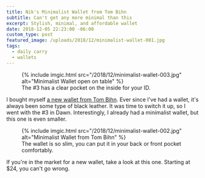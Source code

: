 ```yaml
---
title: Nik's Minimalist Wallet from Tom Bihn
subtitle: Can't get any more minimal than this
excerpt: Stylish, minimal, and affordable wallet
date: 2018-12-05 22:23:00 -06:00
custom_type: post
featured_image: /uploads/2018/12/minimalist-wallet-001.jpg
tags:
  - daily carry
  - wallets
---
```


<figure class="extendout">
  {% include imgic.html src="/2018/12/minimalist-wallet-003.jpg" alt="Minimalist Wallet open on table" %}
  <figcaption>The #3 has a clear pocket on the inside for your <span class="caps">ID</span>.</figcaption>
</figure>

I bought myself [a new wallet from Tom Bihn](https://www.tombihn.com/products/minimalist-wallets?variant=13762313420863). Ever since I've had a wallet, it's always been some type of black leather. It was time to switch it up, so I went with the #3 in Dawn. Interestingly, I already had a minimalist wallet, but this one is even smaller.

<figure class="alignleft">
  {% include imgic.html src="/2018/12/minimalist-wallet-002.jpg" alt="Minimalist Wallet from Tom Bihn" %}
  <figcaption>The wallet is so slim, you can put it in your back or front pocket comfortably.</figcaption>
</figure>

If you're in the market for a new wallet, take a look at this one. Starting at \$24, you can't go wrong.
